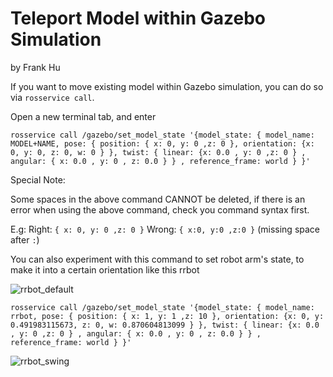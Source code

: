 # Teleport Model within Gazebo Simulation

by Frank Hu

If you want to move existing model within Gazebo simulation, you can do so via `rosservice call`.

Open a new terminal tab, and enter

```
rosservice call /gazebo/set_model_state '{model_state: { model_name: MODEL+NAME, pose: { position: { x: 0, y: 0 ,z: 0 }, orientation: {x: 0, y: 0, z: 0, w: 0 } }, twist: { linear: {x: 0.0 , y: 0 ,z: 0 } , angular: { x: 0.0 , y: 0 , z: 0.0 } } , reference_frame: world } }'
```

Special Note:

Some spaces in the above command CANNOT be deleted, if there is an error when using the above command, check you command syntax first.

E.g: Right: `{ x: 0, y: 0 ,z: 0 }` Wrong:  `{ x:0, y:0 ,z:0 }` (missing space after `:`)

You can also experiment with this command to set robot arm's state, to make it into a certain orientation like this rrbot

![rrbot_default](https://raw.githubusercontent.com/osrf/gazebo_tutorials/master/ros_comm/Coke_Can.png)

`rosservice call /gazebo/set_model_state '{model_state: { model_name: rrbot, pose: { position: { x: 1, y: 1 ,z: 10 }, orientation: {x: 0, y: 0.491983115673, z: 0, w: 0.870604813099 } }, twist: { linear: {x: 0.0 , y: 0 ,z: 0 } , angular: { x: 0.0 , y: 0 , z: 0.0 } } , reference_frame: world } }'`

![rrbot_swing](https://raw.githubusercontent.com/osrf/gazebo_tutorials/master/ros_comm/Coke_Can_Flying.png)
